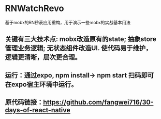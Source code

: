 # RNWatchRevo
基于mobx的RN秒表应用重构，用于演示一些mobx的实战基本用法
## 关键有三大技术点: mobx改造原有的state; 抽象store管理业务逻辑; 无状态组件改造UI. 使代码易于维护，逻辑更清晰，层次更合理。
## 运行：通过expo, npm install-> npm start 扫码即可在expo宿主环境中运行。

## 原代码链接：https://github.com/fangwei716/30-days-of-react-native
